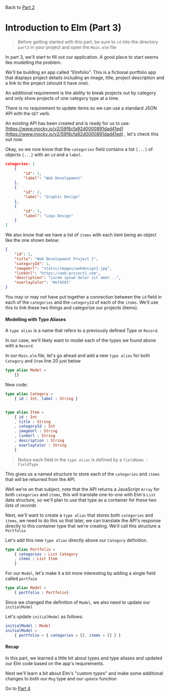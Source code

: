 
Back to [Part 2](../part2/README.md)

# Introduction to Elm (Part 3)

>Before getting started with this part, be sure to `cd` into the directory `part3` in your project and open the `Main.elm` file

In part 3, we'll start to fill out our application. A good place to start seems like modelling the problem. 

We'll be building an app called "Elmfolio". This is a fictional portfolio app that displays project details including
an image, title, project description and a link to the project (should it have one).

An additional requirement is the ability to break projects out by category and only show projects of one category type
at a time.

There is no requirement to update items so we can use a standard JSON API with the `GET` verb. 

An existing API has been created and is ready for us to use: [https://www.mocky.io/v2/59f8cfa92d0000891dad41ed](https://www.mocky.io/v2/59f8cfa92d0000891dad41ed)
, let's check this out now.

Okay, so we now know that the `categories` field contains a list `[...]` of objects `{...}` with an `id` and a `label`. 

```json
categories: [
    {
        "id": 1,
        "label": "Web Development"
    },
    {
        "id": 2,
        "label": "Graphic Design"
    },
    {
        "id": 3,
        "label": "Logo Design"
    }
]
```

We also know that we have a list of `items` with each item being an object like the one shown below:

```json
{
    "id": 1,
    "title": "Web Development Project 1",
    "categoryId": 1,
    "imageUrl": "static/images/webdesign1.jpg",
    "linkUrl": "https://web-project1.com",
    "description": "Lorem ipsum dolor sit amet...",
    "overlayColor": "#ef4581"
}
```

You may or may not have put together a connection between the `id` field in each of the `categories` and the `categoryId`
 of each of the `items`. We'll use this to link these two things and categorize our projects (items).
 

#### Modelling with Type Aliases

A `type alias` is a name that refers to a previously defined Type *or* `Record`. 

In our case, we'll likely want to model each of the types we found above with a `Record`.

In our `Main.elm` file, let's go ahead and add a new `type alias` for both `Category` and `Item` line 20
just below 
```elm
type alias Model = 
    {}
```

New code:

```elm
type alias Category =
    { id : Int, label : String }


type alias Item =
    { id : Int
    , title : String
    , categoryId : Int
    , imageUrl : String
    , linkUrl : String
    , description : String
    , overlayColor : String
    }
```

>Notice each field in the `type alias` is defined by a `fieldName : FieldType`

This gives us a named structure to store each of the `categories` and `items` that will be returned from the API. 

Well we're on that subject, note that the API returns a JavaScript `Array` for both `categories` and `items`, this will
translate one-to-one with Elm's `List` data structure, so we'll plan to use that type as a container for these two 
_lists_ of _records_

Next, we'll want to create a `type alias` that stores both `categories` and `items`, we need to do this so that later, 
we can translate the API's response directly to this container type that we're creating. We'll call this structure a `Portfolio`

Let's add this new `type alias` directly above our `Category` definition.

```elm
type alias Portfolio =
    { categories : List Category
    , items : List Item
    }
```

For our `Model`, let's make it a bit more interesting by adding a single field called `portfoio`

```elm
type alias Model =
    { portfolio : Portfolio}
```

Since we changed the definition of `Model`, we also need to update our `initialModel`

Let's update `initialModel` as follows:

```elm
initialModel : Model
initialModel =
    { portfolio = { categories = [], items = [] } }
```

#### Recap
In this part, we learned a little bit about types and type aliases and updated our Elm code based on
the app's requirements. 

Next we'll learn a bit about Elm's "custom types" and make some additional changes to both our `Msg` type and our `update` function 

Go to [Part 4](../part4/README.md)